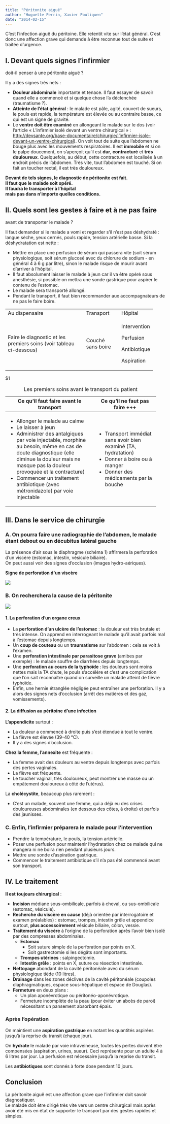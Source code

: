 ```yaml
---
title: "Péritonite aiguë"
author: "Huguette Perrin, Xavier Pouliquen"
date: "2014-02-15"
---
```


<div class="teaser"><p>C’est l’infection aiguë du péritoine. Elle retentit vite sur l’état général. C’est donc une affection grave qui demande à être reconnue tout de suite et traitée d’urgence.</p></div>

## I. Devant quels signes l’infirmier

doit-il penser à une péritonite aiguë ?

Il y a des signes très nets :

- **Douleur abdominale** importante et tenace. Il faut essayer de savoir quand elle a commencé et si quelque chose l’a déclenchée (traumatisme ?).
- **Atteinte de l’état général** : le malade est pâle, agité, couvert de sueurs, le pouls est rapide, la température est élevée ou au contraire basse, ce qui est un signe de gravité.
- Le **ventre doit être examiné** en allongeant le malade sur le dos (voir l’article « L’infirmier isolé devant un ventre chirurgical » : <http://devsante.org/base-documentaire/chirurgie/l’infirmier-isole-devant-un-ventre-chirurgical>). On voit tout de suite que l’abdomen ne bouge plus avec les mouvements respiratoires. Il est **immobile** et si on le palpe doucement, on s’aperçoit qu’il est **dur**, **contracturé** et **très douloureux**. Quelquefois, au début, cette contracture est localisée à un endroit précis de l’abdomen. Très vite, tout l’abdomen est touché. Si on fait un toucher rectal, il est très douloureux.

**Devant de tels signes, le diagnostic de péritonite est fait.  
Il faut que le malade soit opéré.  
Il faudra le transporter à l’hôpital  
mais pas dans n’importe quelles conditions.**

## II. Quels sont les gestes à faire et à ne pas faire

avant de transporter le malade ?

Il faut demander si le malade a vomi et regarder s’il n’est pas déshydraté : langue sèche, yeux cernés, pouls rapide, tension artérielle basse. Si la déshydratation est nette :

- Mettre en place une perfusion de sérum qui passera vite (soit sérum physiologique, soit sérum glucosé avec du chlorure de sodium - en général 4 à 6 g par litre), sinon le malade risque de mourir avant d’arriver à l’hôpital.
- Il faut absolument laisser le malade à jeun car il va être opéré sous anesthésie, si possible on mettra une sonde gastrique pour aspirer le contenu de l’estomac.
- Le malade sera transporté allongé.
- Pendant le transport, il faut bien recommander aux accompagnateurs de ne pas le faire boire.

<table>

<tbody>

<tr>

<td style="width:231px">Au dispensaire</td>

<td style="width:95px">Transport</td>

<td style="width:85px">Hôpital</td>

</tr>

<tr>

<td style="width:231px">Faire le diagnostic et  
les premiers soins (voir tableau ci-dessous)</td>

<td style="width:95px">Couché sans boire</td>

<td style="width:85px">

Intervention

Perfusion

Antibiotique

Aspiration</td>

</tr>

</tbody>

</table>

\$1<table>

<caption>Les premiers soins avant le transport du patient</caption>

<thead>

<tr>

<th scope="col" style="width:259px">Ce qu’il faut faire avant le transport</th>

<th scope="col" style="width:176px">Ce qu’il ne faut pas faire +++</th>

</tr>

</thead>

<tbody>

<tr>

<td style="width:263px"><ul><li>Allonger le malade au calme</li><li>Le laisser à jeun</li><li>Administrer des antalgiques par voie injectable, morphine au besoin, même en cas de doute diagnostique (elle diminue la douleur mais ne masque pas la douleur provoquée et la contracture)</li><li>Commencer un traitement antibiotique (avec métronidazole) par voie injectable</li></ul></td>

<td style="width:180px"><ul><li>Transport immédiat sans avoir bien examiné (TA, hydratation)</li><li>Donner à boire ou à manger</li><li>Donner des médicaments par la bouche</li></ul></td>

</tr>

</tbody>

</table>

## III. Dans le service de chirurgie

### A. On pourra faire une radiographie de l’abdomen, le malade étant debout ou en décubitus latéral gauche

La présence d’air sous le diaphragme (schéma 1) affirmera la perforation d’un viscère (estomac, intestin, vésicule biliaire).  
On peut aussi voir des signes d’occlusion (images hydro-aériques).

**Signe de perforation d'un viscère**

![](image002-2.gif)

### B. On recherchera la cause de la péritonite

![](image004.gif)

#### 1. La perforation d’un organe creux

- La **perforation d’un ulcère de l’estomac** : la douleur est très brutale et très intense. On apprend en interrogeant le malade qu’il avait parfois mal à l’estomac depuis longtemps.
- Un **coup de couteau** ou un **traumatisme** sur l’abdomen : cela se voit à l’examen.
- Une **perforation intestinale par parasitose grave** (amibes par exemple) : le malade souffre de diarrhées depuis longtemps.
- Une **perforation au cours de la typhoïde** : les douleurs sont moins nettes mais la TA chute, le pouls s’accélère et c’est une complication que l’on sait reconnaître quand on surveille un malade atteint de fièvre typhoïde.
- Enfin, une hernie étranglée négligée peut entraîner une perforation. Il y a alors des signes nets d’occlusion (arrêt des matières et des gaz, vomissements).

#### 2. La diffusion au péritoine d’une infection

**L’appendicite** surtout :

- La douleur a commencé à droite puis s’est étendue à tout le ventre.
- La fièvre est élevée (39-40 °C).
- Il y a des signes d’occlusion.

**Chez la femme, l’annexite** est fréquente :

- La femme avait des douleurs au ventre depuis longtemps avec parfois des pertes vaginales.
- La fièvre est fréquente.
- Le toucher vaginal, très douloureux, peut montrer une masse ou un empâtement douloureux à côté de l’utérus).

La **cholécystite**, beaucoup plus rarement :

- C’est un malade, souvent une femme, qui a déjà eu des crises douloureuses abdominales (en dessous des côtes, à droite) et parfois des jaunisses.

### C. Enfin, l’infirmier préparera le malade pour l’intervention 

- Prendre la température, le pouls, la tension artérielle.
- Poser une perfusion pour maintenir l’hydratation chez ce malade qui ne mangera ni ne boira rien pendant plusieurs jours.
- Mettre une sonde d’aspiration gastrique.
- Commencer le traitement antibiotique s’il n’a pas été commencé avant son transport.

## IV. Le traitement

**Il est toujours chirurgical** : 

- **Incision** médiane sous-ombilicale, parfois à cheval, ou sus-ombilicale (estomac, vésicule).
- **Recherche du viscère en cause** (déjà orientée par interrogatoire et examen préalables) : estomac, trompes, intestin grêle et appendice surtout, **plus accessoirement** vésicule biliaire, côlon, vessie.
- **Traitement du viscère** à l’origine de la perforation après l’avoir bien isolé par des compresses abdominales.
  - ​**Estomac**
    - ​Soit suture simple de la perforation par points en X.
    - Soit gastrectomie si les dégâts sont importants.
  - **​Trompes utérines** : salpingectomie.
  - **Intestin grêle** : points en X, suture ou résection intestinale.
- **Nettoyage** abondant de la cavité péritonéale avec du sérum physiologique tiède (10 litres).
- **Drainage** dans les zones déclives de la cavité péritonéale (coupoles diaphragmatiques, espace sous-hépatique et espace de Douglas).
- **Fermeture** en deux plans : 
  - Un plan aponévrotique ou péritonéo-aponévrotique.
  - Fermeture incomplète de la peau (pour éviter un abcès de paroi) nécessitant un pansement absorbant épais.

### Après l’opération

On maintient une **aspiration gastrique** en notant les quantités aspirées jusqu’à la reprise du transit (chaque jour).

On **hydrate** le malade par voie intraveineuse, toutes les pertes doivent être compensées (aspiration, urines, sueur). Ceci représente pour un adulte 4 à 6 litres par jour. La perfusion est nécessaire jusqu’à la reprise du transit.

Les **antibiotiques** sont donnés à forte dose pendant 10 jours.

## Conclusion

La péritonite aiguë est une affection grave que l’infirmier doit savoir diagnostiquer.  
Le malade doit être dirigé très vite vers un centre chirurgical mais après avoir été mis en état de supporter le transport par des gestes rapides et simples.
